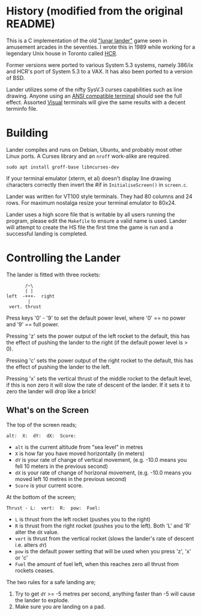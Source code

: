 # History (modified from the original README) #

This is a C implementation of the old
["lunar lander"](https://en.wikipedia.org/wiki/Lunar_Lander_(1979_video_game))
game seen in amusement arcades in the seventies. I wrote this in 1989 while
working for a legendary Unix house in Toronto called
[HCR](https://en.wikipedia.org/wiki/HCR_Corporation).

Former versions were ported to various System 5.3 systems, namely 386/ix and
HCR's port of System 5.3 to a VAX.  It has also been ported to a version of BSD.

Lander utilizes some of the nifty SysV.3 curses capabilities such as line
drawing.  Anyone using an [ANSI compatible terminal](https://en.wikipedia.org/wiki/ANSI_escape_code)
should see the full effect. Assorted [Visual](https://www.vt100.net/visual/) terminals will give the
same results with a decent terminfo file.

# Building #

Lander compiles and runs on Debian, Ubuntu, and probably most other Linux ports.
A Curses library and an `nroff` work-alike are required.

```shell
sudo apt install groff-base libncurses-dev
```

If your terminal emulator (xterm, et al) doesn't display line drawing characters
correctly then invert the #if in `InitialiseScreen()` in `screen.c`.

Lander was written for VT100 style terminals. They had 80 columns and 24 rows.
For maximum nostalga resize your terminal emulator to 80x24.

Lander uses a high score file that is writable by all users running the program,
please edit the `Makefile` to ensure a valid name is used.  Lander will attempt to
create the HS file the first time the game is run and a successful landing is
completed.

# Controlling the Lander #

The lander is fitted with three rockets:

           /~\
           | |
    left  -+++-  right
            |
     vert. thrust

Press keys '0' - '9' to set the default power level, where '0' == no power and
'9' == full power.

Pressing 'z' sets the power output of the left rocket to the default, this has
the effect of pushing the lander to the right (if the default power level
is > 0).

Pressing 'c' sets the power output of the right rocket to the default, this has
the effect of pushing the lander to the left.

Pressing 'x' sets the vertical thrust of the middle rocket to the default level,
if this is non zero it will slow the rate of descent of the lander.  If it sets
it to zero the lander will drop like a brick!

## What's on the Screen ##

The top of the screen reads;

    alt:  X:  dY:  dX:  Score:

- `alt` is the current altitude from "sea level" in metres
- `X` is how far you have moved horizontally (in meters)
- `dY` is your rate of change of vertical movement, (e.g. -10.0 means you
  fell 10 meters in the previous second)
- `dX` is your rate of change of horizonal movement, (e.g. -10.0 means you moved
  left 10 metres in the previous second)
- `Score` is your current score.

At the bottom of the screen;

    Thrust - L:  vert:  R:  pow:  Fuel:

- `L` is thrust from the left rocket (pushes you to the right)
- `R` is thrust from the right rocket (pushes you to the left). Both 'L' and 'R'
  alter the `dX` value.
- `vert` is thrust from the vertical rocket (slows the lander's rate of descent
  i.e. alters `dY`)
- `pow` is the default power setting that will be used when you press 'z', 'x'
  or 'c'
- `Fuel` the amount of fuel left, when this reaches zero all thrust from rockets
  ceases.

The two rules for a safe landing are;

1. Try to get `dY` >= -5 metres per second, anything faster than -5 will cause
  the lander to explode.
2. Make sure you are landing on a pad.
